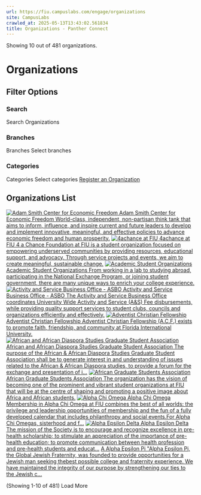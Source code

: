 ```yaml
---
url: https://fiu.campuslabs.com/engage/organizations
site: CampusLabs
crawled_at: 2025-05-13T13:43:02.561834
title: Organizations - Panther Connect
---
```


Showing 10 out of 481 organizations.
#  Organizations 
## Filter Options
### Search
Search Organizations
### Branches
Branches
Select branches
### Categories
Categories
Select categories
[Register an Organization](https://fiu.campuslabs.com/engage/register)
## Organizations List
[![ Adam Smith Center for Economic Freedom](https://se-images.campuslabs.com/clink/images/aace32ea-fc02-4a85-8874-daa33e52666b1fa1590a-1b78-4412-844a-aa5aaa7f4b77.png?preset=small-sq) Adam Smith Center for Economic Freedom World-class, independent, non-partisan think tank that aims to inform, influence, and inspire current and future leaders to develop and implement innovative, meaningful, and effective policies to advance economic freedom and human prosperity.](https://fiu.campuslabs.com/engage/organization/ascfef)
[![4achance at FIU](https://se-images.campuslabs.com/clink/images/9ad79cd4-c3cf-4308-9636-0220b6dff112bc6e1d3f-e030-4645-832a-85fbcdbcf40c.png?preset=small-sq) 4achance at FIU 4 a Chance Foundation at FIU is a student organization focused on empowering underserved communities by providing resources, educational support, and advocacy. Through service projects and events, we aim to create meaningful, sustainable change.](https://fiu.campuslabs.com/engage/organization/4achance)
[![Academic Student Organizations](https://se-images.campuslabs.com/clink/images/aeef220d-e986-4c0d-8708-94abc157b08e25e264c8-bc9f-46c9-b7f8-e54b65df2a54.png?preset=small-sq) Academic Student Organizations From working in a lab to studying abroad, participating in the National Exchange Program, or joining student government, there are many unique ways to enrich your college experience.](https://fiu.campuslabs.com/engage/organization/academic-student-organizations)
[![Activity and Service Business Office - ASBO](https://se-images.campuslabs.com/clink/images/a751102e-e811-453a-93b2-eb72f58179132a4eef03-4613-4766-a2c5-8ca895191ce7.jpg?preset=small-sq) Activity and Service Business Office - ASBO The Activity and Service Business Office coordinates University Wide Activity and Service (A&S) Fee disbursements, while providing quality support services to student clubs, councils and organizations efficiently and effectively.](https://fiu.campuslabs.com/engage/organization/asbo)
[![Adventist Christian Fellowship](https://se-images.campuslabs.com/clink/images/ee1d0510-6988-43a6-8df5-f9a847e74606570954b5-1fad-4319-a4ff-936062588475.png?preset=small-sq) Adventist Christian Fellowship Adventist Christian Fellowship (A.C.F.) exists to promote faith, friendship, and community at Florida International University.](https://fiu.campuslabs.com/engage/organization/acf-fiu)
[![African and African Diaspora Studies Graduate Student Association](https://se-images.campuslabs.com/clink/images/6606df9f-6126-4dff-9766-f3250dfdbc0952466922-2df1-45ea-96d4-25a9fc3f7b3e.png?preset=small-sq) African and African Diaspora Studies Graduate Student Association The purpose of the African & African Diaspora Studies Graduate Student Association shall be to generate interest in and understanding of issues related to the African & African Diaspora studies, to provide a forum for the exchange and presentation of i...](https://fiu.campuslabs.com/engage/organization/aadsgraduatestudentassociation)
[![African Graduate Students Association](https://se-images.campuslabs.com/clink/images/4f1c34f5-4222-4839-9b7b-8dec293b3fc328e0e944-6edd-48c3-b7c8-70c099a70ca1.png?preset=small-sq) African Graduate Students Association The organization has the vision of becoming one of the prominent and vibrant student organizations at FIU that will be at the centre of shaping and promoting a positive image about Africa and African students.](https://fiu.campuslabs.com/engage/organization/africangraduateorg)
[![Alpha Chi Omega](https://se-images.campuslabs.com/clink/images/a55cc5a0-3b53-4e53-91ea-092b0474c8d9903fbda5-9b3c-4f12-a51f-441156e29603.png?preset=small-sq) Alpha Chi Omega Membership in Alpha Chi Omega at FIU combines the best of all worlds: the privilege and leadership opportunities of membership and the fun of a fully developed calendar that includes philanthropy and social events.For Alpha Chi Omegas, sisterhood and f...](https://fiu.campuslabs.com/engage/organization/alpha-chi-omega)
[![Alpha Epsilon Delta](https://se-images.campuslabs.com/clink/images/04466ea7-4d7e-432c-a8b4-10ef2857f425f3f33bf4-534f-418b-86e1-6fe4be43bbd8.png?preset=small-sq) Alpha Epsilon Delta The mission of the Society is to encourage and recognize excellence in pre-health scholarship; to stimulate an appreciation of the importance of pre-health education; to promote communication between health profession and pre-health students and educat...](https://fiu.campuslabs.com/engage/organization/alpha-epsilon-delta)
[A Alpha Epsilon Pi "Alpha Epsilon Pi, the Global Jewish Fraternity, was founded to provide opportunities for a Jewish man seeking thebest possible college and fraternity experience. We have maintained the integrity of our purpose by strengthening our ties to the Jewish c...](https://fiu.campuslabs.com/engage/organization/alpha-epsilon-pi)


(Showing 1-10 of 481) 
Load More
